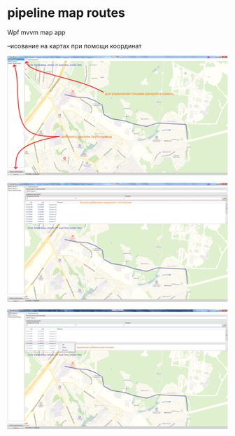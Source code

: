 # pipeline map routes
Wpf mvvm map app

–исование на картах при помощи координат

![pipeline routes 1](./demo/pipeline-route-demo.jpg)

![pipeline routes 2](./demo/pipeline-route-demo-2.jpg)

![pipeline routes 3](./demo/pipeline-route-demo-3.jpg)